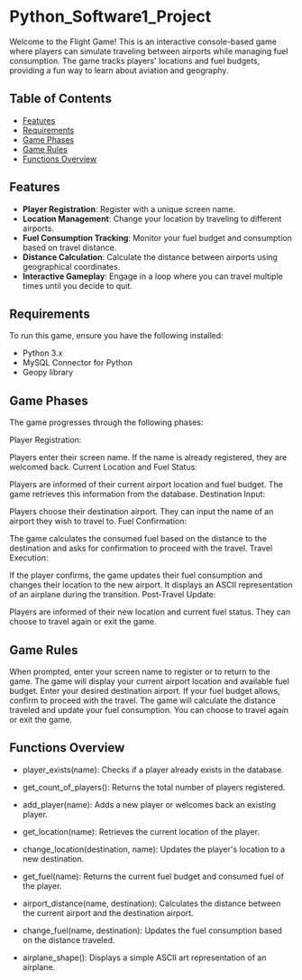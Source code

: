 # Python_Software1_Project

Welcome to the Flight Game! This is an interactive console-based game where players can simulate traveling between airports while managing fuel consumption. The game tracks players' locations and fuel budgets, providing a fun way to learn about aviation and geography.

## Table of Contents

- [Features](#features)
- [Requirements](#requirements)
- [Game Phases](#game-phases)
- [Game Rules](#game-rules)
- [Functions Overview](#functions-overview)

## Features

- **Player Registration**: Register with a unique screen name.
- **Location Management**: Change your location by traveling to different airports.
- **Fuel Consumption Tracking**: Monitor your fuel budget and consumption based on travel distance.
- **Distance Calculation**: Calculate the distance between airports using geographical coordinates.
- **Interactive Gameplay**: Engage in a loop where you can travel multiple times until you decide to quit.

## Requirements

To run this game, ensure you have the following installed:

- Python 3.x
- MySQL Connector for Python
- Geopy library


## Game Phases
The game progresses through the following phases:

Player Registration:

Players enter their screen name. If the name is already registered, they are welcomed back.
Current Location and Fuel Status:

Players are informed of their current airport location and fuel budget. The game retrieves this information from the database.
Destination Input:

Players choose their destination airport. They can input the name of an airport they wish to travel to.
Fuel Confirmation:

The game calculates the consumed fuel based on the distance to the destination and asks for confirmation to proceed with the travel.
Travel Execution:

If the player confirms, the game updates their fuel consumption and changes their location to the new airport. It displays an ASCII representation of an airplane during the transition.
Post-Travel Update:

Players are informed of their new location and current fuel status. They can choose to travel again or exit the game.


## Game Rules

When prompted, enter your screen name to register or to return to the game.
The game will display your current airport location and available fuel budget.
Enter your desired destination airport. If your fuel budget allows, confirm to proceed with the travel.
The game will calculate the distance traveled and update your fuel consumption.
You can choose to travel again or exit the game.

## Functions Overview

- player_exists(name): Checks if a player already exists in the database.

- get_count_of_players(): Returns the total number of players registered.

- add_player(name): Adds a new player or welcomes back an existing player.

- get_location(name): Retrieves the current location of the player.

- change_location(destination, name): Updates the player's location to a new destination.

- get_fuel(name): Returns the current fuel budget and consumed fuel of the player.

- airport_distance(name, destination): Calculates the distance between the current airport and the destination airport.

- change_fuel(name, destination): Updates the fuel consumption based on the distance traveled.

- airplane_shape(): Displays a simple ASCII art representation of an airplane.